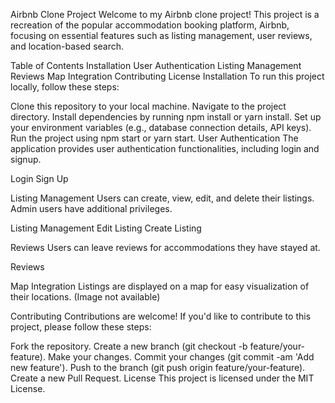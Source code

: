 Airbnb Clone Project
Welcome to my Airbnb clone project! This project is a recreation of the popular accommodation booking platform, Airbnb, focusing on essential features such as listing management, user reviews, and location-based search.

Table of Contents
Installation
User Authentication
Listing Management
Reviews
Map Integration
Contributing
License
Installation
To run this project locally, follow these steps:

Clone this repository to your local machine.
Navigate to the project directory.
Install dependencies by running npm install or yarn install.
Set up your environment variables (e.g., database connection details, API keys).
Run the project using npm start or yarn start.
User Authentication
The application provides user authentication functionalities, including login and signup.

Login
Sign Up

Listing Management
Users can create, view, edit, and delete their listings. Admin users have additional privileges.

Listing Management
Edit Listing
Create Listing

Reviews
Users can leave reviews for accommodations they have stayed at.

Reviews

Map Integration
Listings are displayed on a map for easy visualization of their locations. (Image not available)

Contributing
Contributions are welcome! If you'd like to contribute to this project, please follow these steps:

Fork the repository.
Create a new branch (git checkout -b feature/your-feature).
Make your changes.
Commit your changes (git commit -am 'Add new feature').
Push to the branch (git push origin feature/your-feature).
Create a new Pull Request.
License
This project is licensed under the MIT License.
